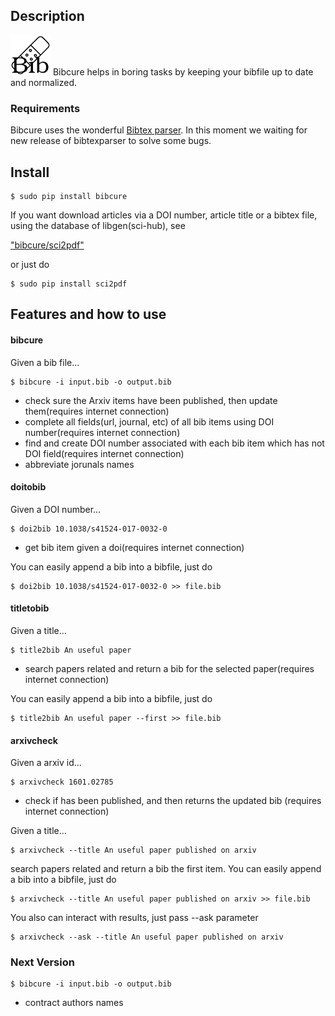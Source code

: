 ## Description


![](https://raw.githubusercontent.com/bibcure/logo/master/logo_64x64.png) Bibcure helps in boring tasks by keeping your bibfile up to date and normalized.

###  Requirements

Bibcure uses the wonderful [Bibtex parser](https://github.com/sciunto-org/python-bibtexparser). In this moment we waiting for new release of bibtexparser to solve some bugs.
## Install

```
$ sudo pip install bibcure
```

If you want download articles via a DOI number, article title or a bibtex file, using the
database of libgen(sci-hub), see

["bibcure/sci2pdf"]("https://github.com/bibcure/sci2pdf")

or just do

```
$ sudo pip install sci2pdf
```

## Features and how to use

#### bibcure
Given a bib file...
```
$ bibcure -i input.bib -o output.bib
```
* check sure the Arxiv items have been published, then update them(requires
internet connection)
* complete all fields(url, journal, etc) of all bib items using DOI number(requires
internet connection)
* find and create DOI number associated with each bib item which has not
DOI field(requires
internet connection)
* abbreviate jorunals names

#### doitobib
Given a DOI number...
```
$ doi2bib 10.1038/s41524-017-0032-0
```
* get bib item given a doi(requires
internet connection)

You can easily append
a bib into a bibfile, just do
```
$ doi2bib 10.1038/s41524-017-0032-0 >> file.bib
```
#### titletobib
Given a title...
```
$ title2bib An useful paper
```
* search papers related and return a bib for the selected paper(requires
internet connection)

You can easily append
a bib into a bibfile, just do
```
$ title2bib An useful paper --first >> file.bib
```
#### arxivcheck


Given a arxiv id...
```
$ arxivcheck 1601.02785
```
* check if has been published, and then returns the updated bib (requires internet connection)


Given a title...
```
$ arxivcheck --title An useful paper published on arxiv
```
search papers related and return a bib the first item. 
You can easily append a bib into a bibfile, just do
```
$ arxivcheck --title An useful paper published on arxiv >> file.bib
```
You also can interact with results, just pass --ask parameter
```
$ arxivcheck --ask --title An useful paper published on arxiv 
```
### Next Version
```
$ bibcure -i input.bib -o output.bib
```
* contract authors names

